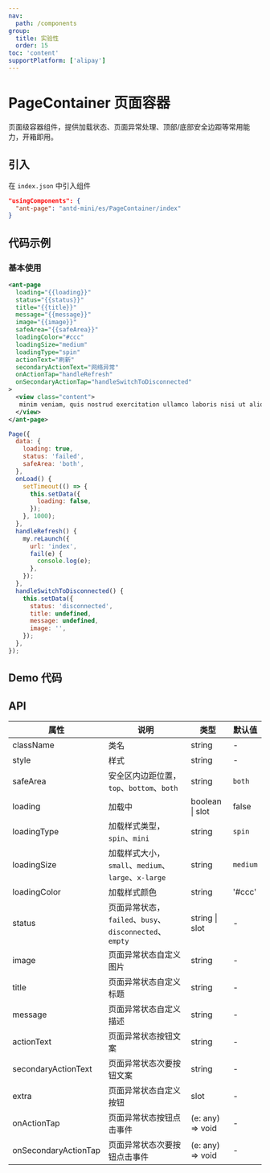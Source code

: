 ```yaml
---
nav:
  path: /components
group:
  title: 实验性
  order: 15
toc: 'content'
supportPlatform: ['alipay']
---
```


# PageContainer 页面容器

页面级容器组件，提供加载状态、页面异常处理、顶部/底部安全边距等常用能力，开箱即用。

## 引入

在 `index.json` 中引入组件

```json
"usingComponents": {
  "ant-page": "antd-mini/es/PageContainer/index"
}
```

## 代码示例

### 基本使用

```xml
<ant-page
  loading="{{loading}}"
  status="{{status}}"
  title="{{title}}"
  message="{{message}}"
  image="{{image}}"
  safeArea="{{safeArea}}"
  loadingColor="#ccc"
  loadingSize="medium"
  loadingType="spin"
  actionText="刷新"
  secondaryActionText="网络异常"
  onActionTap="handleRefresh"
  onSecondaryActionTap="handleSwitchToDisconnected"
>
  <view class="content">
   minim veniam, quis nostrud exercitation ullamco laboris nisi ut aliquip ex ea commodo consequat.
  </view>
</ant-page>
```

```js
Page({
  data: {
    loading: true,
    status: 'failed',
    safeArea: 'both',
  },
  onLoad() {
    setTimeout(() => {
      this.setData({
        loading: false,
      });
    }, 1000);
  },
  handleRefresh() {
    my.reLaunch({
      url: 'index',
      fail(e) {
        console.log(e);
      },
    });
  },
  handleSwitchToDisconnected() {
    this.setData({
      status: 'disconnected',
      title: undefined,
      message: undefined,
      image: '',
    });
  },
});
```

## Demo 代码

<code src='../../demo/pages/PageContainer/index'></code>

## API

| 属性                 | 说明                                                    | 类型             | 默认值   |
| -------------------- | ------------------------------------------------------- | ---------------- | -------- |
| className            | 类名                                                    | string           | -        |
| style                | 样式                                                    | string           | -        |
| safeArea             | 安全区内边距位置，`top`、`bottom`、`both`               | string           | `both`   |
| loading              | 加载中                                                  | boolean \| slot  | false    |
| loadingType          | 加载样式类型，`spin`、`mini`                            | string           | `spin`   |
| loadingSize          | 加载样式大小，`small`、`medium`、`large`、`x-large`     | string           | `medium` |
| loadingColor         | 加载样式颜色                                            | string           | '#ccc'   |
| status               | 页面异常状态，`failed`、`busy`、`disconnected`、`empty` | string \| slot   | -        |
| image                | 页面异常状态自定义图片                                  | string           | -        |
| title                | 页面异常状态自定义标题                                  | string           | -        |
| message              | 页面异常状态自定义描述                                  | string           | -        |
| actionText           | 页面异常状态按钮文案                                    | string           | -        |
| secondaryActionText  | 页面异常状态次要按钮文案                                | string           | -        |
| extra                | 页面异常状态自定义按钮                                  | slot             | -        |
| onActionTap          | 页面异常状态按钮点击事件                                | (e: any) => void | -        |
| onSecondaryActionTap | 页面异常状态次要按钮点击事件                            | (e: any) => void | -        |

